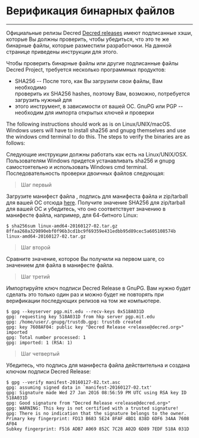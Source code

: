 # Верификация бинарных файлов 

---

Официальные релизы Decred
[Decred releases](https://github.com/decred/decred-release) имеют
подписанные хэши, которые Вы должны проверить, чтобы убедиться, что это те же бинарные файлы, которые разместили разработчики. На данной странице приведены инструкции для этого.

Чтобы проверить бинарные файлы или другие подписанные файлы Decred Project, требуется несколько программных продуктов:

* SHA256 -- После того, как Вы загрузили свои файлы, Вам необходимо                                   
  проверить их
  SHA256 hashes, поэтому Вам, возможно, потребуется загрузить нужный для                
* этого инструмент, в зависимости от вашей ОС.
  GnuPG или PGP -- необходим для импорта открытых ключей и проверки

The following instructions should work as is on Linux/UNIX/macOS.
Windows users will have to install sha256 and gnupg themselves and use
the windows cmd terminal to do this.  The steps to verify the binaries
are as follows:

Следующие инструкции должны работать как есть на Linux/UNIX/OSX.
Пользователям Windows придется устанавливать sha256 и gnupg самостоятельно и использовать Windows cmd terminal. Последовательность проверки двоичных файлов следующая:

> Шаг первый

Загрузите манифест файла , подпись для манифеста файла и
zip/tarball для вашей ОС отсюда [here](https://github.com/decred/decred-binaries). Получите значение SHA256 для
zip/tarball для вашей ОС и убедитесь, что оно соответствует значению в
манифесте файла, например, для 64-битного Linux:

```no-highlight
$ sha256sum linux-amd64-20160127-02.tar.gz
8ffaa268a329890ebf0f96b3cd1bc9f69359e431edbb95d89cec5a605108574b linux-amd64-20160127-02.tar.gz
```

> Шаг второй

Сравните значение, которое Вы получили на первом шаге, со значением для файла в манифесте файла.

> Шаг третий

Импортируйте ключ подписи Decred Release в GnuPG. Вам нужно будет сделать
это только один раз и можно будет не повторять при верификации последующих релизов на том же компьютере.

```no-highlight
$ gpg --keyserver pgp.mit.edu --recv-keys 0x518A031D
gpg: requesting key 518A031D from hkp server pgp.mit.edu
gpg: /home/user/.gnupg/trustdb.gpg: trustdb created
gpg: key 7608AF04: public key "Decred Release <release@decred.org>" imported
gpg: Total number processed: 1
gpg: imported: 1 (RSA: 1)
```

> Шаг четвертый

Убедитесь, что подпись для манифеста файла действительна и создана
ключом подписи Decred Release:

```no-highlight
$ gpg --verify manifest-20160127-02.txt.asc
gpg: assuming signed data in `manifest-20160127-02.txt'
gpg: Signature made Wed 27 Jan 2016 08:56:59 PM UTC using RSA key ID 518A031D
gpg: Good signature from "Decred Release <release@decred.org>"
gpg: WARNING: This key is not certified with a trusted signature!
gpg: There is no indication that the signature belongs to the owner.
Primary key fingerprint: FD13 B683 5E24 8FAF 4BD1 838D 6DF6 34AA 7608 AF04
Subkey fingerprint: F516 ADB7 A069 852C 7C28 A02D 6D89 7EDF 518A 031D
```
